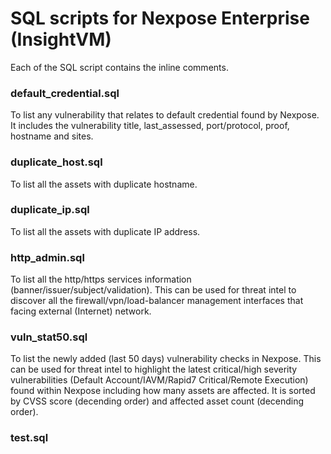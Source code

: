 # SQL scripts for Nexpose Enterprise (InsightVM)
Each of the SQL script contains the inline comments.

### default_credential.sql
To list any vulnerability that relates to default credential found by Nexpose. It includes the vulnerability title, last_assessed, port/protocol, proof, hostname and sites.

### duplicate_host.sql
To list all the assets with duplicate hostname. 

### duplicate_ip.sql
To list all the assets with duplicate IP address.

### http_admin.sql
To list all the http/https services information (banner/issuer/subject/validation). This can be used for threat intel to discover all the firewall/vpn/load-balancer management interfaces that facing external (Internet) network.

### vuln_stat50.sql
To list the newly added (last 50 days) vulnerability checks in Nexpose. This can be used for threat intel to highlight the latest critical/high severity vulnerabilities (Default Account/IAVM/Rapid7 Critical/Remote Execution) found within Nexpose including how many assets are affected. It is sorted by CVSS score (decending order) and affected asset count (decending order).  

### test.sql

